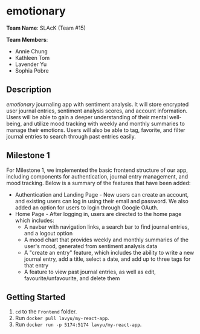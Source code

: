 ﻿# emotionary

**Team Name**: SLAcK (Team #15)

**Team Members**:
- Annie Chung
- Kathleen Tom
- Lavender Yu
- Sophia Pobre

## Description
*emotionary* journaling app with sentiment analysis. It will store encrypted user journal entries, sentiment analysis scores, and account information. Users will be able to gain a deeper understanding of their mental well-being, and utilize mood tracking with weekly and monthly summaries to manage their emotions. Users will also be able to tag, favorite, and filter journal entries to search through past entries easily.

## Milestone 1
For Milestone 1, we implemented the basic frontend structure of our app, including components for authentication, journal entry management, and mood tracking. Below is a summary of the features that have been added: 
- Authentication and Landing Page - New users can create an account, and existing users can log in using their email and password. We also added an option for users to login through Google OAuth.
- Home Page - After logging in, users are directed to the home page which includes:
    - A navbar with navigation links, a search bar to find journal entries, and a logout option
    - A mood chart that provides weekly and monthly summaries of the user's mood, generated from sentiment analysis data
    - A "create an entry" feature, which includes the ability to write a new journal entry, add a title, select a date, and add up to three tags for that entry
    - A feature to view past journal entries, as well as edit, favourite/unfavourite, and delete them

## Getting Started
1. `cd` to the `Frontend` folder.
2. Run `docker pull lavyu/my-react-app`.
3. Run `docker run -p 5174:5174 lavyu/my-react-app`.

